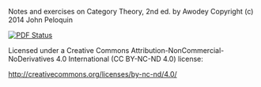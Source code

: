 Notes and exercises on Category Theory, 2nd ed. by Awodey
Copyright (c) 2014 John Peloquin

[![PDF Status](https://www.sharelatex.com/github/repos/blargoner/math-categories-awodey/builds/latest/badge.svg)](https://www.sharelatex.com/github/repos/blargoner/math-categories-awodey/builds/latest/output.pdf)

Licensed under a Creative Commons Attribution-NonCommercial-NoDerivatives 4.0
International (CC BY-NC-ND 4.0) license:

http://creativecommons.org/licenses/by-nc-nd/4.0/
